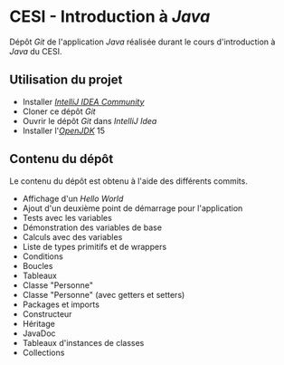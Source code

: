# CESI - Introduction à _Java_

Dépôt _Git_ de l'application _Java_ réalisée durant le cours d'introduction à _Java_ du CESI.

## Utilisation du projet
* Installer [_IntelliJ IDEA Community_](https://www.jetbrains.com/fr-fr/idea/)
* Cloner ce dépôt _Git_
* Ouvrir le dépôt _Git_ dans _IntelliJ Idea_
* Installer l'[_OpenJDK_](https://openjdk.java.net/) 15

## Contenu du dépôt
Le contenu du dépôt est obtenu à l'aide des différents commits.
* Affichage d'un _Hello World_
* Ajout d'un deuxième point de démarrage pour l'application
* Tests avec les variables
* Démonstration des variables de base
* Calculs avec des variables
* Liste de types primitifs et de wrappers
* Conditions
* Boucles
* Tableaux
* Classe "Personne"
* Classe "Personne" (avec getters et setters)
* Packages et imports
* Constructeur
* Héritage
* JavaDoc
* Tableaux d'instances de classes
* Collections